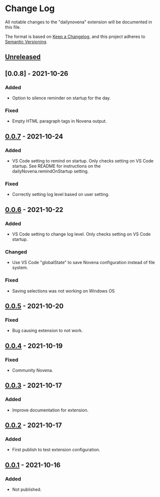# Change Log

All notable changes to the "dailynovena" extension will be documented in this file.

The format is based on [Keep a Changelog](https://keepachangelog.com/en/1.0.0/),
and this project adheres to [Semantic Versioning](https://semver.org/spec/v2.0.0.html).

## [Unreleased]

## [0.0.8] - 2021-10-26
### Added
- Option to silence reminder on startup for the day.

### Fixed
- Empty HTML paragraph tags in Novena output.

## [0.0.7] - 2021-10-24
### Added
- VS Code setting to remind on startup. Only checks setting on VS Code startup. See README for instructions on the dailyNovena.remindOnStartup setting.

### Fixed
- Correctly setting log level based on user setting.

## [0.0.6] - 2021-10-22
### Added
- VS Code setting to change log level. Only checks setting on VS Code startup.

### Changed
- Use VS Code "globalState" to save Novena configuration instead of file system.

### Fixed
- Saving selections was not working on Windows OS

## [0.0.5] - 2021-10-20
### Fixed
- Bug causing extension to not work.

## [0.0.4] - 2021-10-19
### Fixed
- Community Novena.

## [0.0.3] - 2021-10-17
### Added
- Improve documentation for extension.

## [0.0.2] - 2021-10-17
### Added
- First publish to test extension configuration.

## [0.0.1] - 2021-10-16
### Added
- Not published.

[Unreleased]: https://github.com/joeyhage/daily-novena/compare/v0.0.8...HEAD
[0.0.7]: https://github.com/joeyhage/daily-novena/compare/v0.0.7...v0.0.8
[0.0.6]: https://github.com/joeyhage/daily-novena/compare/v0.0.6...v0.0.7
[0.0.6]: https://github.com/joeyhage/daily-novena/compare/v0.0.5...v0.0.6
[0.0.5]: https://github.com/joeyhage/daily-novena/compare/v0.0.4...v0.0.5
[0.0.4]: https://github.com/joeyhage/daily-novena/compare/v0.0.3...v0.0.4
[0.0.3]: https://github.com/joeyhage/daily-novena/compare/v0.0.2...v0.0.3
[0.0.2]: https://github.com/joeyhage/daily-novena/compare/v0.0.1...v0.0.2
[0.0.1]: https://github.com/joeyhage/daily-novena/releases/tag/v0.0.1
